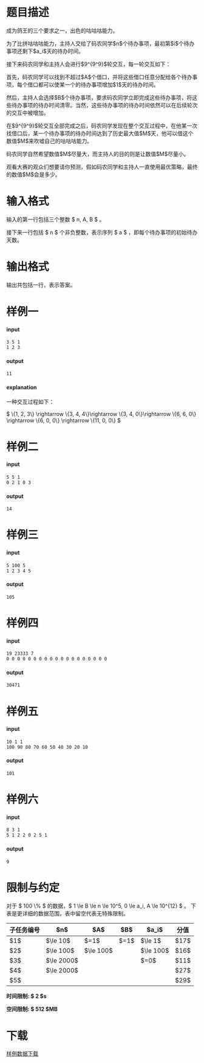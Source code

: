 # 题目描述

<p>成为鸽王的三个要求之一，出色的咕咕咕能力。</p>
<p>为了比拼咕咕咕能力，主持人交给了码农同学$n$个待办事项，最初第$i$个待办事项还剩下$a_i$天的待办时间。</p>
<p>接下来码农同学和主持人会进行$9^{9^9}$轮交互，每一轮交互如下：</p>
<p>首先，码农同学可以找到不超过$A$个借口，并将这些借口任意分配给各个待办事项，每个借口都可以使某一个的待办事项增加$1$天的待办时间。</p>
<p>然后，主持人会选择$B$个待办事项，要求码农同学立即完成这些待办事项，将这些待办事项的待办时间清零。当然，这些待办事项的待办时间依然可以在后续轮次的交互中被增加。</p>
<p>在$9^{9^9}$轮交互全部完成之后，码农同学发现在整个交互过程中，在他某一次找借口后，某一个待办事项的待办时间达到了历史最大值$M$天，他可以借这个数值$M$来吹嘘自己的咕咕咕能力。</p>
<p>码农同学自然希望数值$M$尽量大，而主持人的目的则是让数值$M$尽量小。</p>
<p>观看大赛的观众们想要请你预测，假如码农同学和主持人一直使用最优策略，最终的数值$M$会是多少。</p>

# 输入格式


<p>输入的第一行包括三个整数 $ n, A, B $ 。</p>
<p>接下来一行包括 $ n $ 个非负整数，表示序列 $ a $ ，即每个待办事项的初始待办天数。</p>

# 输出格式


<p>输出共包括一行，表示答案。</p>

# 样例一


<h4>input</h4>
<pre><code>3 5 1
1 2 3</code></pre>
<h4>output</h4>
<pre><code>11</code></pre>
<h4>explanation</h4>
<p>一种交互过程如下：</p>
<p>$ \{1, 2, 3\} \rightarrow \{3, 4, 4\}\rightarrow \{3, 4, 0\}\rightarrow \{6, 6, 0\} \rightarrow \{6, 0, 0\} \rightarrow \{11, 0, 0\} $</p>

# 样例二


<h4>input</h4>
<pre><code>5 5 1
0 2 1 0 3</code></pre>
<h4>output</h4>
<pre><code>14</code></pre>

# 样例三


<h4>input</h4>
<pre><code>5 100 5
1 2 3 4 5</code></pre>
<h4>output</h4>
<pre><code>105</code></pre>

# 样例四


<h4>input</h4>
<pre><code>19 23333 7
0 0 0 0 0 0 0 0 0 0 0 0 0 0 0 0 0 0 0</code></pre>
<h4>output</h4>
<pre><code>30471</code></pre>

# 样例五


<h4>input</h4>
<pre><code>10 1 1
100 90 80 70 60 50 40 30 20 10</code></pre>
<h4>output</h4>
<pre><code>101</code></pre>

# 样例六


<h4>input</h4>
<pre><code>8 3 1
5 1 2 2 0 2 5 1</code></pre>
<h4>output</h4>
<pre><code>9</code></pre>

# 限制与约定


<p>对于 $ 100 \% $ 的数据，$ 1 \le B \le n \le 10^5, 0 \le a_i, A \le 10^{12} $ 。 下表是更详细的数据范围，表中留空代表无特殊限制。</p>
<div class="table-responsive">
<table class="table table-bordered table-text-center table-verticle-middle"><thead><tr><th>子任务编号</th><th>$n$</th><th>$A$</th><th>$B$</th><th>$a_i$</th><th>分值</th></tr></thead><tbody><tr><td>$1$</td><td>$\le 10$</td><td>$=1$</td><td>$=1$</td><td>$\le 1$</td><td>$17$</td></tr><tr><td>$2$</td><td>$\le 100$</td><td>$\le 100$</td><td></td><td>$\le 100$</td><td>$16$</td></tr><tr><td>$3$</td><td>$\le 2000$</td><td></td><td></td><td>$=0$</td><td>$11$</td></tr><tr><td>$4$</td><td>$\le 2000$</td><td></td><td></td><td></td><td>$27$</td></tr><tr><td>$5$</td><td></td><td></td><td></td><td></td><td>$29$</td></tr></tbody></table></div>

<p><strong>时间限制: $ 2 $s </strong></p>
<p><strong>空间限制: $ 512 $MB </strong></p>

# 下载


<p><a href="/download.php?type=problem&amp;id=484">样例数据下载</a></p>
